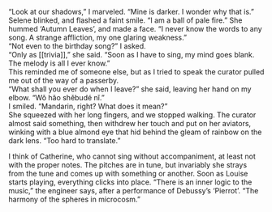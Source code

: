 “Look at our shadows,” I marveled. “Mine is darker. I wonder why that is.”  
Selene blinked, and flashed a faint smile. “I am a ball of pale fire.” She hummed ‘Autumn Leaves’, and made a face. “I never know the words to any song. A strange affliction, my one glaring weakness.”  
“Not even to the birthday song?” I asked.  
“Only as [[trivia]],” she said. “Soon as I have to sing, my mind goes blank. The melody is all I ever know.”  
This reminded me of someone else, but as I tried to speak the curator pulled me out of the way of a passerby.  
“What shall you ever do when I leave?” she said, leaving her hand on my elbow. “Wǒ hǎo shěbudé nǐ.”  
I smiled. “Mandarin, right? What does it mean?”  
She squeezed with her long fingers, and we stopped walking. The curator almost said something, then withdrew her touch and put on her aviators, winking with a blue almond eye that hid behind the gleam of rainbow on the dark lens. “Too hard to translate.”  
  
I think of Catherine, who cannot sing without accompaniment, at least not with the proper notes. The pitches are in tune, but invariably she strays from the tune and comes up with something or another. Soon as Louise starts playing, everything clicks into place. “There is an inner logic to the music,” the engineer says, after a performance of Debussy’s ‘Pierrot’. “The harmony of the spheres in microcosm.”